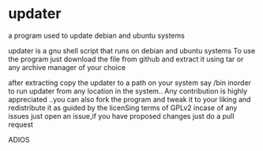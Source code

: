 # updater
a program used to update debian and ubuntu systems

updater is a gnu shell script that runs on debian and ubuntu systems
To use the program just download the file from github and extract it using tar 
or any archive manager of your choice 

after extracting copy the updater to a path on your system say /bin inorder to run updater from any location in the system..
Any contribution is highly appreciated ..you can also fork the program and tweak it to your liking and redistribute it as guided by the licenSing terms of GPLv2
incase of any issues just open an issue,if you have proposed changes just do a pull request

ADIOS

